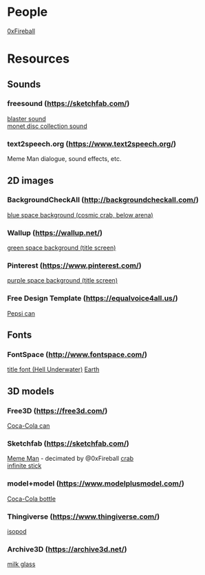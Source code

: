 # People

[0xFireball](https://github.com/0xFireball)

# Resources

## Sounds

### freesound (https://sketchfab.com/)

[blaster sound](https://freesound.org/people/tutarap/sounds/341956/)  
[monet disc collection sound](https://freesound.org/people/fins/sounds/146723/)

### text2speech.org (https://www.text2speech.org/)

Meme Man dialogue, sound effects, etc.

## 2D images

### BackgroundCheckAll (http://backgroundcheckall.com/)

[blue space background (cosmic crab, below arena)](http://backgroundcheckall.com/repeating-space-background-9/)

### Wallup (https://wallup.net/)

[green space background (title screen)](https://wallup.net/green-space-artwork-tylercreatesworlds-nebula/)

### Pinterest (https://www.pinterest.com/)

[purple space background (title screen)](https://www.pinterest.com/pin/330592428880149388/)

### Free Design Template (https://equalvoice4all.us/)

[Pepsi can](https://equalvoice4all.us/nutrition-labels-template/nutrition-labels-template-stylish-pepsi-can-nutrition-label/)

## Fonts

### FontSpace (http://www.fontspace.com/)

[title font (Hell Underwater)](http://www.fontspace.com/chequered-ink/hell-underwater)
[Earth](https://free3d.com/3d-model/realistic-earth-93942.html)

## 3D models

### Free3D (https://free3d.com/)

[Coca-Cola can](https://free3d.com/3d-model/lata-bonus-76367.html)

### Sketchfab (https://sketchfab.com/)

[Meme Man](https://sketchfab.com/models/3d1f49bc7e6e446fb0d97e98cd40e749) - decimated by @0xFireball
[crab](https://sketchfab.com/models/ba482cf822e84d11950924b79ea8ed5b)  
[infinite stick](https://sketchfab.com/models/ea5ad74839744adeb7126b6d324cfb45)

### model+model (https://www.modelplusmodel.com/)

[Coca-Cola bottle](https://www.modelplusmodel.com/accessories/food/935-coca-cola.html)

### Thingiverse (https://www.thingiverse.com/)

[isopod](https://www.thingiverse.com/thing:1810023)

### Archive3D (https://archive3d.net/)

[milk glass](https://archive3d.net/?a=download&id=20e8b13a)
